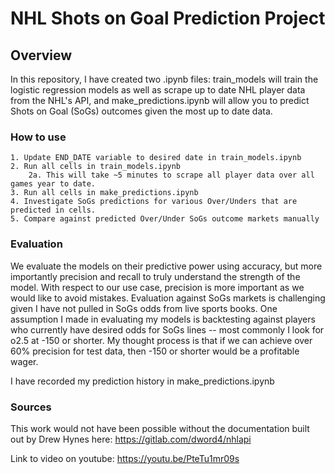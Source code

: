 # NHL Shots on Goal Prediction Project

## Overview 
In this repository, I have created two .ipynb files: train_models will train the logistic regression models as well as scrape up to date NHL player data from the NHL's API, and make_predictions.ipynb will allow you to predict Shots on Goal (SoGs) outcomes given the most up to date data. 


### How to use
    1. Update END_DATE variable to desired date in train_models.ipynb
    2. Run all cells in train_models.ipynb
        2a. This will take ~5 minutes to scrape all player data over all games year to date. 
    3. Run all cells in make_predictions.ipynb
    4. Investigate SoGs predictions for various Over/Unders that are predicted in cells. 
    5. Compare against predicted Over/Under SoGs outcome markets manually


### Evaluation
We evaluate the models on their predictive power using accuracy, but more importantly precision and recall to truly understand the strength of the model.  With respect to our use case, precision is more important as we would like to avoid mistakes. Evaluation against SoGs markets is challenging given I have not pulled in SoGs odds from live sports books. One assumption I made in evaluating my models is backtesting against players who currently have desired odds for SoGs lines -- most commonly I look for o2.5 at -150 or shorter. My thought process is that if we can achieve over 60% precision for test data, then -150 or shorter would be a profitable wager.

I have recorded my prediction history in make_predictions.ipynb


### Sources
This work would not have been possible without the documentation built out by Drew Hynes here: https://gitlab.com/dword4/nhlapi

Link to video on youtube: https://youtu.be/PteTu1mr09s